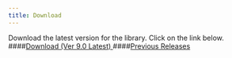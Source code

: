 ```yaml
---
title: Download
---
```

Download the latest version for the library. Click on the link below.
<br>
####[Download (Ver 9.0 Latest) <i class="fa fa-download"></i>](Ketai_v9.zip)
####[Previous Releases <i class="fa fa-download"></i>](https://github.com/ketai/library/tree/master/Downloads)